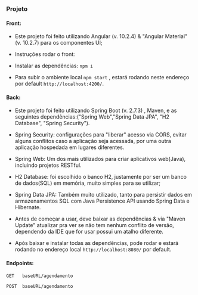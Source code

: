 ### Projeto

#### Front:
- Este projeto foi feito utilizando Angular (v. 10.2.4) & "Angular Material" (v. 10.2.7) para os componentes UI;

- Instruções rodar o front:
- Instalar as dependências: `npm i`
- Para subir o ambiente local `npm start` , estará rodando neste endereço por default `http://localhost:4200/`.

#### Back:
- Este projeto foi feito utilizando Spring Boot (v. 2.7.3) , Maven, e as seguintes dependências:("Spring Web","Spring Data JPA", "H2 Database", "Spring Security").

- Spring Security: configurações para "liberar" acesso via CORS, evitar alguns conflitos caso a aplicação seja acessada, por uma outra aplicação hospedada em lugares diferentes.

- Spring Web: Um dos mais utilizados para criar aplicativos web(Java), incluindo projetos RESTful.

- H2 Database: foi escolhido o banco H2, justamente por ser um banco de dados(SQL) em memória, muito simples para se utilizar;

- Spring Data JPA: Também muito utilizado, tanto para persistir dados em armazenamentos SQL com Java Persistence API usando Spring Data e Hibernate.



- Antes de começar a usar, deve baixar as dependências & via "Maven Update" atualizar pra ver se não tem nenhum conflito de versão, dependendo da IDE que for usar possui um atalho diferente.

-  Após baixar e instalar todas as dependências, pode rodar e estará rodando no endereço local `http://localhost:8080/` por default.


#### Endpoints:

```http
GET   baseURL/agendamento
```

```http
POST  baseURL/agendamento
```


